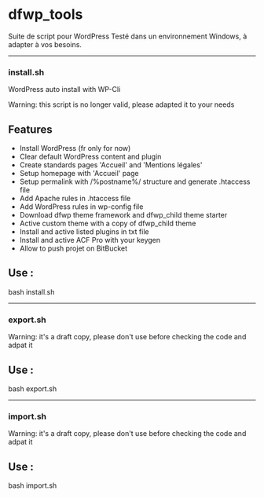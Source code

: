 # dfwp_tools
Suite de script pour WordPress
Testé dans un environnement Windows, à adapter à vos besoins.

---

### install.sh
WordPress auto install with WP-Cli

Warning: this script is no longer valid, please adapted it to your needs

## Features
- Install WordPress (fr only for now)
- Clear default WordPress content and plugin
- Create standards pages 'Accueil' and 'Mentions légales'
- Setup homepage with 'Accueil' page
- Setup permalink with /%postname%/ structure and generate .htaccess file
- Add Apache rules in .htaccess file
- Add WordPress rules in wp-config file
- Download dfwp theme framework and dfwp_child theme starter
- Active custom theme with a copy of dfwp_child theme
- Install and active listed plugins in txt file
- Install and active ACF Pro with your keygen
- Allow to push projet on BitBucket

## Use :
bash install.sh

---

### export.sh

Warning: it's a draft copy, please don't use before checking the code and adpat it 


## Use :
bash export.sh

---

### import.sh

Warning: it's a draft copy, please don't use before checking the code and adpat it 

## Use :
bash import.sh

